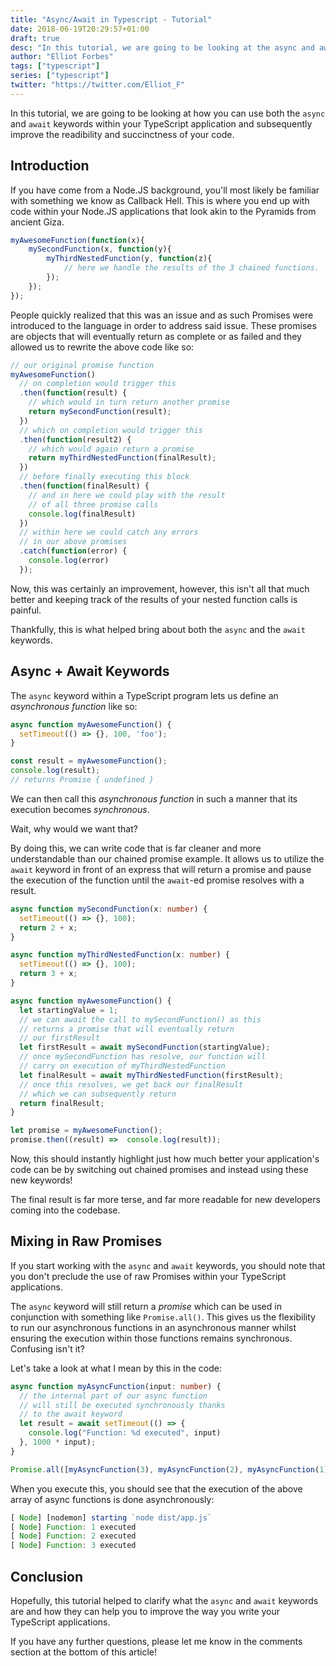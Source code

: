 ```yaml
---
title: "Async/Await in Typescript - Tutorial"
date: 2018-06-19T20:29:57+01:00
draft: true
desc: "In this tutorial, we are going to be looking at the async and await keywords within your Typescript applications"
author: "Elliot Forbes"
tags: ["typescript"]
series: ["typescript"]
twitter: "https://twitter.com/Elliot_F"
---
```


In this tutorial, we are going to be looking at how you can use both the `async` and `await` keywords within your TypeScript application and subsequently improve the readibility and succinctness of your code.

## Introduction

If you have come from a Node.JS background, you'll most likely be familiar with something we know as Callback Hell. This is where you end up with code within your Node.JS applications that look akin to the Pyramids from ancient Giza. 

```js
myAwesomeFunction(function(x){
    mySecondFunction(x, function(y){
        myThirdNestedFunction(y, function(z){ 
            // here we handle the results of the 3 chained functions.
        });
    });
});
```

People quickly realized that this was an issue and as such Promises were introduced to the language in order to address said issue. These promises are objects that will eventually return as complete or as failed and they allowed us to rewrite the above code like so:

```js
// our original promise function
myAwesomeFunction()
  // on completion would trigger this
  .then(function(result) {
    // which would in turn return another promise
    return mySecondFunction(result);
  })
  // which on completion would trigger this
  .then(function(result2) {
    // which would again return a promise
    return myThirdNestedFunction(finalResult);
  })
  // before finally executing this block
  .then(function(finalResult) {
    // and in here we could play with the result
    // of all three promise calls
    console.log(finalResult)
  })
  // within here we could catch any errors 
  // in our above promises
  .catch(function(error) {
    console.log(error)
  });

```

Now, this was certainly an improvement, however, this isn't all that much better and keeping track of the results of your nested function calls is painful. 

Thankfully, this is what helped bring about both the `async` and the `await` keywords.

## Async + Await Keywords

The `async` keyword within a TypeScript program lets us define an *asynchronous function* like so:

```ts
async function myAwesomeFunction() {
  setTimeout(() => {}, 100, 'foo');
}

const result = myAwesomeFunction();
console.log(result);
// returns Promise { undefined }
```

We can then call this *asynchronous function* in such a manner that its execution becomes *synchronous*. 

Wait, why would we want that? 

By doing this, we can write code that is far cleaner and more understandable than our chained promise example. It allows us to utilize the `await` keyword in front of an express that will return a promise and pause the execution of the function until the `await`-ed promise resolves with a result. 

```ts
async function mySecondFunction(x: number) {
  setTimeout(() => {}, 100);
  return 2 + x;
}

async function myThirdNestedFunction(x: number) {
  setTimeout(() => {}, 100);
  return 3 + x;
}

async function myAwesomeFunction() {
  let startingValue = 1;
  // we can await the call to mySecondFunction() as this 
  // returns a promise that will eventually return
  // our firstResult
  let firstResult = await mySecondFunction(startingValue);
  // once mySecondFunction has resolve, our function will
  // carry on execution of myThirdNestedFunction
  let finalResult = await myThirdNestedFunction(firstResult);
  // once this resolves, we get back our finalResult
  // which we can subsequently return 
  return finalResult;
}

let promise = myAwesomeFunction();
promise.then((result) =>  console.log(result));
```

Now, this should instantly highlight just how much better your application's code can be by switching out chained promises and instead using these new keywords! 

The final result is far more terse, and far more readable for new developers coming into the codebase. 

## Mixing in Raw Promises

If you start working with the `async` and `await` keywords, you should note that you don't preclude the use of raw Promises within your TypeScript applications. 

The `async` keyword will still return a *promise* which can be used in conjunction with something like `Promise.all()`. This gives us the flexibility to run our asynchronous functions in an asynchronous manner whilst ensuring the execution within those functions remains synchronous. Confusing isn't it? 

Let's take a look at what I mean by this in the code:

```ts
async function myAsyncFunction(input: number) {
  // the internal part of our async function
  // will still be executed synchronously thanks
  // to the await keyword
  let result = await setTimeout(() => {
    console.log("Function: %d executed", input)
  }, 1000 * input);
}

Promise.all([myAsyncFunction(3), myAsyncFunction(2), myAsyncFunction(1)])
```

When you execute this, you should see that the execution of the above array of async functions is done asynchronously:

```js
[ Node] [nodemon] starting `node dist/app.js`
[ Node] Function: 1 executed
[ Node] Function: 2 executed
[ Node] Function: 3 executed
```

## Conclusion

Hopefully, this tutorial helped to clarify what the `async` and `await` keywords are and how they can help you to improve the way you write your TypeScript applications. 

If you have any further questions, please let me know in the comments section at the bottom of this article!